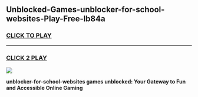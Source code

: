 
## Unblocked-Games-unblocker-for-school-websites-Play-Free-lb84a
<h3>
<a href="https://premium76.site?title=unblocker-for-school-websites&ref=21A">CLICK TO PLAY</a></h3>
<hr>

<h3>
<a href="https://premium76.site?title=unblocker-for-school-websites&ref=21A">CLICK 2 PLAY</a>
  
</h3>

<a href="https://premium76.site?title=unblocker-for-school-websites&ref=21A"><img src="https://clearcache.store/games.png"></a>


**unblocker-for-school-websites games unblocked: Your Gateway to Fun and Accessible Online Gaming**
